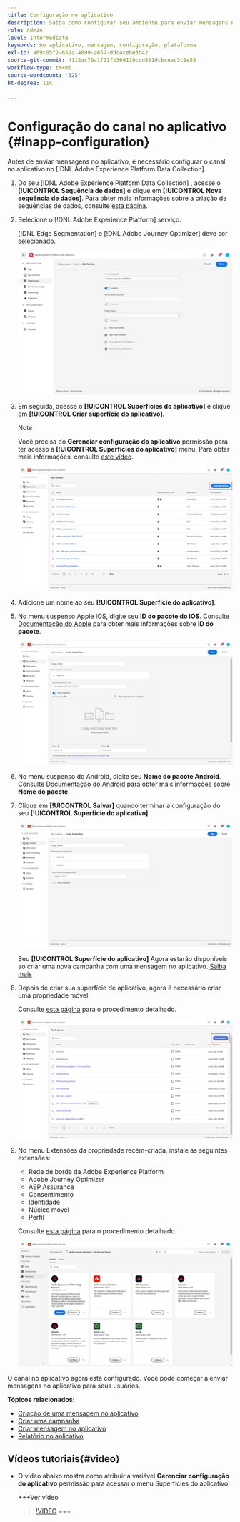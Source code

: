 ```yaml
---
title: Configuração no aplicativo
description: Saiba como configurar seu ambiente para enviar mensagens no aplicativo com o Journey Optimizer
role: Admin
level: Intermediate
keywords: no aplicativo, mensagem, configuração, plataforma
exl-id: 469c05f2-652a-4899-a657-ddc4cebe3b42
source-git-commit: 4112ac79a1f21fb369119ccd801dcbceac3c1e58
workflow-type: tm+mt
source-wordcount: '325'
ht-degree: 11%

---
```


# Configuração do canal no aplicativo {#inapp-configuration}

Antes de enviar mensagens no aplicativo, é necessário configurar o canal no aplicativo no [!DNL Adobe Experience Platform Data Collection].

1. Do seu [!DNL Adobe Experience Platform Data Collection] , acesse o **[!UICONTROL Sequência de dados]** e clique em **[!UICONTROL Nova sequência de dados]**. Para obter mais informações sobre a criação de sequências de dados, consulte [esta página](https://experienceleague.adobe.com/docs/experience-platform/edge/datastreams/configure.html?lang=pt-BR).

1. Selecione o [!DNL Adobe Experience Platform] serviço.

   [!DNL Edge Segmentation] e [!DNL Adobe Journey Optimizer] deve ser selecionado.

   ![](assets/inapp_config_6.png)

1. Em seguida, acesse o **[!UICONTROL Superfícies do aplicativo]** e clique em **[!UICONTROL Criar superfície do aplicativo]**.

   >[!NOTE]
   >
   > Você precisa do **Gerenciar configuração do aplicativo** permissão para ter acesso à **[!UICONTROL Superfícies do aplicativo]** menu. Para obter mais informações, consulte [este vídeo](#video).

   ![](assets/inapp_config_1.png)

1. Adicione um nome ao seu **[!UICONTROL Superfície do aplicativo]**.


1. No menu suspenso Apple iOS, digite seu **ID do pacote do iOS**. Consulte [Documentação do Apple](https://developer.apple.com/documentation/appstoreconnectapi/bundle_ids) para obter mais informações sobre **ID do pacote**.

   ![](assets/inapp_config_2.png)

1. No menu suspenso do Android, digite seu **Nome do pacote Android**. Consulte [Documentação do Android](https://support.google.com/admob/answer/9972781?hl=en#:~:text=The%20package%20name%20of%20an,supported%20third%2Dparty%20Android%20stores) para obter mais informações sobre **Nome do pacote**.

1. Clique em **[!UICONTROL Salvar]** quando terminar a configuração do seu **[!UICONTROL Superfície do aplicativo]**.

   ![](assets/inapp_config_3.png)

   Seu **[!UICONTROL Superfície do aplicativo]** Agora estarão disponíveis ao criar uma nova campanha com uma mensagem no aplicativo. [Saiba mais](create-in-app.md)

1. Depois de criar sua superfície de aplicativo, agora é necessário criar uma propriedade móvel.

   Consulte [esta página](https://experienceleague.adobe.com/docs/experience-platform/tags/admin/companies-and-properties.html#for-mobile) para o procedimento detalhado.

   ![](assets/inapp_config_4.png)

1. No menu Extensões da propriedade recém-criada, instale as seguintes extensões:

   * Rede de borda da Adobe Experience Platform
   * Adobe Journey Optimizer
   * AEP Assurance
   * Consentimento
   * Identidade
   * Núcleo móvel
   * Perfil

   Consulte [esta página](https://experienceleague.adobe.com/docs/experience-platform/tags/ui/extensions/overview.html#add-a-new-extension) para o procedimento detalhado.

   ![](assets/inapp_config_5.png)

O canal no aplicativo agora está configurado. Você pode começar a enviar mensagens no aplicativo para seus usuários.

**Tópicos relacionados:**

* [Criação de uma mensagem no aplicativo](create-in-app.md)
* [Criar uma campanha](../campaigns/create-campaign.md)
* [Criar mensagem no aplicativo](design-in-app.md)
* [Relatório no aplicativo](../reports/campaign-global-report.md#inapp-report)


## Vídeos tutoriais{#video}

* O vídeo abaixo mostra como atribuir a variável **Gerenciar configuração do aplicativo** permissão para acessar o menu Superfícies do aplicativo.

  +++Ver vídeo
  >[!VIDEO](https://video.tv.adobe.com/v/3421607)
+++
